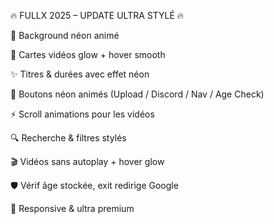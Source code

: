 🔥 FULLX 2025 – UPDATE ULTRA STYLÉ 🔥

🌌 Background néon animé

👾 Cartes vidéos glow + hover smooth

✨ Titres & durées avec effet néon

💎 Boutons néon animés (Upload / Discord / Nav / Age Check)

⚡ Scroll animations pour les vidéos

🔍 Recherche & filtres stylés

🎬 Vidéos sans autoplay + hover glow

🛡️ Vérif âge stockée, exit redirige Google

📱 Responsive & ultra premium
